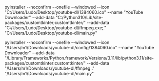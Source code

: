 pyinstaller --noconfirm --onefile --windowed --icon "C:/Users/Ludo/Desktop/youtube-dl/1384060.ico" --name "YouTube Downloader" --add-data "C:/Python310/Lib/site-packages/customtkinter;customtkinter/" --add-data "C:/Users/Ludo/Desktop/youtube-dl/ffmpeg.exe;." "C:/Users/Ludo/Desktop/youtube-dl/main.py"

pyinstaller --noconfirm --onefile --windowed --icon "/Users/m1/Downloads/youtube-dl/config/1384060.ico" --name "YouTube Downloader" --add-data "/Library/Frameworks/Python.framework/Versions/3.11/lib/python3.11/site-packages/customtkinter:customtkinter/" --add-data "/Users/m1/Downloads/youtube-dl/ffmpeg:." "/Users/m1/Downloads/youtube-dl/main.py"
